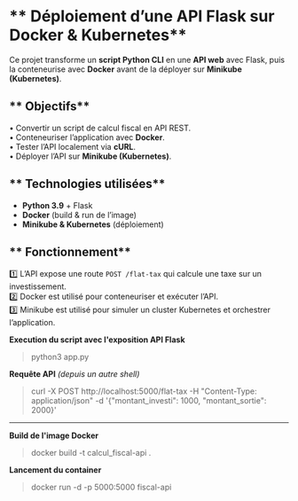 # ** Déploiement d’une API Flask sur Docker & Kubernetes**  

Ce projet transforme un **script Python CLI** en une **API web** avec Flask, puis la conteneurise avec **Docker** avant de la déployer sur **Minikube (Kubernetes)**.  

## ** Objectifs**  
 • Convertir un script de calcul fiscal en API REST.  
 • Conteneuriser l’application avec **Docker**.  
 • Tester l’API localement via **cURL**.  
 • Déployer l’API sur **Minikube (Kubernetes)**.  

## ** Technologies utilisées**  
- **Python 3.9** + Flask  
- **Docker** (build & run de l’image)  
- **Minikube & Kubernetes** (déploiement)  

## ** Fonctionnement**  
1️⃣ L’API expose une route `POST /flat-tax` qui calcule une taxe sur un investissement.  
2️⃣ Docker est utilisé pour conteneuriser et exécuter l’API.  
3️⃣ Minikube est utilisé pour simuler un cluster Kubernetes et orchestrer l’application.  


**Execution du script avec l'exposition API Flask**

> python3 app.py


**Requête API** _(depuis un autre shell)_

> curl -X POST http://localhost:5000/flat-tax -H "Content-Type: application/json" -d '{"montant_investi": 1000, "montant_sortie": 2000}'


---

**Build de l'image Docker**

> docker build -t calcul_fiscal-api .

**Lancement du container**
> docker run -d -p 5000:5000 fiscal-api
